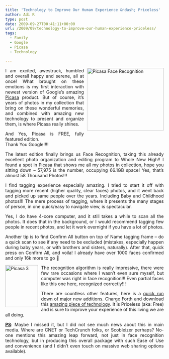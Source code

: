```yaml
---
title: 'Technology to Improve Our Human Experience &ndash; Priceless'
author: Adi R
type: post
date: 2009-09-27T00:41:11+00:00
url: /2009/09/technology-to-improve-our-human-experience-priceless/
tags:
  - Family
  - Google
  - Picasa
  - Technology

---
```

<p align="justify">
  <a href="/uploads/2009/09/PicasaFaceRecognition.png" target="_blank"><img style="border-bottom: 0px; border-left: 0px; margin: 0px 0px 5px 10px; display: inline; border-top: 0px; border-right: 0px" title="Picasa Face Recognition" border="0" alt="Picasa Face Recognition" align="right" src="/uploads/2009/09/PicasaFaceRecognition.png?resize=244%2C199" width="244" height="199" data-recalc-dims="1" /></a> I am excited, awestruck, humbled and overall happy and serene, all at once! What brought on these emotions is my first interaction with newest version of Google’s amazing <a href="http://picasa.google.com/" target="_blank">Picasa</a> product. But of course, it’s years of photos in my collection that bring on these wonderful memories, and combined with amazing new technology to present and organize them, is where Picasa really shines.
</p>

<p align="justify">
  And Yes, Picasa is FREE, fully featured edition. <br />Thank You Google!!!!
</p>

<p align="justify">
  The latest edition finally brings us Face Recognition, taking this already excellent photo organization and editing program to Whole New High!! I found a spot in Picasa that shows me all my photos in collection, hope you sitting down – 57,975 is the number, occupying 66.1GB space! Yes, that’s almost 58 Thousand Photos!!!
</p>

<p align="justify">
  I find tagging experience especially amazing. I tried to start it off with tagging more recent (higher quality, clear faces) photos, and it went back and picked up same people over the years. Including Baby and Childhood photos!!! The mere process of tagging, where it presents the many stages of person, in one quick/easy to navigate view, is spectacular.
</p>

<p align="justify">
  Yes, I do have 4-core computer, and it still takes a while to scan all the photos. It does that in the background, or I would recommend tagging few people in recent photos, and let it work overnight if you have a lot of photos.
</p>

<p align="justify">
  Another tip is to find Confirm All button on top of Name tagging frame – do a quick scan to see if any need to be excluded (mistakes, especially happen during baby years, or with brothers and sisters, naturally). After that, quick press on Confirm All, and voila! I already have over 1000 faces confirmed and only 16k more to go 🙂
</p>

<p align="justify">
  <img style="border-bottom: 0px; border-left: 0px; margin: 0px 10px 0px 0px; display: inline; border-top: 0px; border-right: 0px" title="Picasa 3" border="0" alt="Picasa 3" align="left" src="/uploads/2009/09/Picasa309260953450PM.jpg?resize=104%2C134" width="104" height="134" data-recalc-dims="1" /> The recognition algorithm is really impressive, there were few rare occasions where I wasn’t even sure myself, but computer was right in face recognition!!! Even partial faces like this one here, recognized correctly!!!
</p>

<p align="justify">
  There are countless other features, here is a <a href="http://picasa.google.com/support/bin/answer.py?hl=en&answer=93773" target="_blank">quick run down of major</a> new additions. Charge Forth and download this <a href="http://picasa.google.com/" target="_blank">amazing piece of technology</a>. It is Priceless (aka: Free) and is sure to improve your experience of this living we are all doing.
</p>

<p align="justify">
  <strong><u>PS</u></strong>: Maybe I missed it, but I did not see much news about this in main media. Where are CNET or TechCrunch folks, or Scobleizer perhaps? No-one mentions this amazing leap forward, not just in face recognition technology, but in producing this overall package with such Ease of Use and convenience (and I didn’t even touch on massive web sharing options available).
</p>